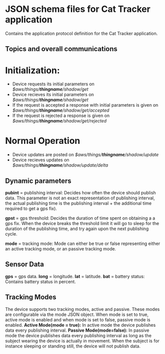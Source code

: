 # JSON schema files for Cat Tracker application

Contains the application protocol definition for the Cat Tracker application.

## Topics and overall communications

# Initialization:
 - Device requests its initial parameters on *$aws/things/**thingname**/shadow/get*
 - Device recieves its initial parameters on *$aws/things/**thingname**/shadow/get*
 - If the request is accepted a response with initial parameters is given on *$aws/things/**thingname**/shadow/get/accepted*
 - If the request is rejected a response is given on *$aws/things/**thingname**/shadow/get/rejected*

# Normal Operation
 - Device updates are posted on *$aws/things/**thingname**/shadow/update*
 - Device recieves updates on *$aws/things/**thingname**/shadow/update/delta*

## Dynamic parameters

**pubint** = publishing interval: Decides how often the device should publish data. This parameter is not an exact representation of publishing interval, the actual publishing time is the publishing interval + the additional time required to get a gps fix).

**gpst** = gps threshold: Decides the duration of time spent on obtaining a a gps fix. When the device breaks the threshold limit it will go to sleep for the duration of the publishing time, and try again upon the next publishing cycle.

**mode** = tracking mode: Mode can either be true or false representing either an active tracking mode, or an passive tracking mode.

## Sensor Data

**gps** = gps data.
**long** = longitude.
**lat** = latitude.
**bat** = battery status: Contains battery status in percent.
  
## Tracking Modes

The device supports two tracking modes, active and passive. These modes are configurable via the mode JSON object. When mode is set to true, active mode is enabled and when mode is set to false, passive mode is enabled.
**Active Mode(mode = true):** In active mode the device publishes data every publishing interval.
**Passive Mode(mode=false):** In passive mode the device publishes data every publishing interval as long as the subject wearing the device is actually in movement. When the subject is for instance sleeping or standing still, the device will not publish data.
